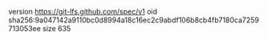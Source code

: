 version https://git-lfs.github.com/spec/v1
oid sha256:9a047142a9110bc0d8994a18c16ec2c9abdf106b8cb4fb7180ca7259713053ee
size 635
